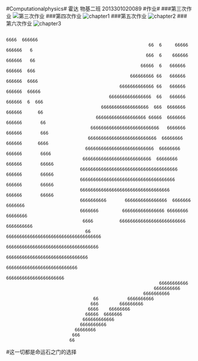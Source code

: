 #Computationalphysics#
霍达 物基二班 2013301020089
#作业#
###第三次作业
![第三次作业](https://github.com/HDwhu/computationalphysics_N2013301020089/tree/master/%E7%AC%AC%E4%B8%89%E6%AC%A1%E4%BD%9C%E4%B8%9A)
###第四次作业
![chapter1](https://github.com/HDwhu/computationalphysics_N2013301020089/tree/master/chapter1)
###第五次作业
![chapter2](https://github.com/HDwhu/computationalphysics_N2013301020089/tree/master/chapter2)
###第六次作业
![chapter3](https://www.zybuluo.com/hdwhu/note/401365)

                                                                       6666  666666
                                                          66  6     66666  666666   6
                                                         666  6    666666  666666   66 
                                                       66666  6   666666   666666  666 
                                                   666666666 66   666666   666666  6666
                                               6666666666666 66   666666   666666  66666 
                                           6666666666666666  66   666666   666666  6  666 
                                        666666666666666666  666  6666666   666666      66
                                      6666666666666666666 66666  6666666  666666       66 
                                    66666666666666666666666666   6666666  666666       666
                                   66666666666666666666666666  66666666   666666      6666
                                  66666666666666666666666666  66666666   666666       6666
                                 66666666666666666666666666  66666666   666666       66666
                                6666666666666666666666666666666666666  666666       66666
                                666666666666666666666666666666666666  666666       66666
                                6666666666666666666666666666666666   666666       66666
                                6666666666       6666666666666666  6666666     6666666
                                6666666         6666666666666666 66666666    66666666
                                 6666          6666666666666666666666666  6666666666
                                  66           666666666666666666666666666666666666
                                               66666666666666666666666666666666666
                                                 6666666666666666666666666666666
                                                   666666666666666666666666666 
                                                      6666666666666666666666 
                                                              66666666666 
                                                            6666666666 
                                                        6666666666
                                     66           6666666666 
                                    666        666666666 
                                   6666    66666666 
                                  66666  6666666 
                                 666666666666
                                6666666666
                              66666666
                             666
                            66
              

#这一切都是命运石之门的选择

